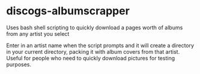 # discogs-albumscrapper
Uses bash shell scripting to quickly download a pages worth of albums from any artist you select

Enter in an artist name when the script prompts and it will create a directory in your current directory, packing it with album covers from that artist. Useful for people who need to quickly download pictures for testing purposes.
